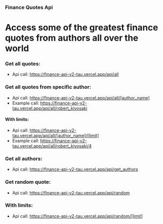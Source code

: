 ###                                                                            Finance Quotes Api
#                                                   Access some of the greatest finance quotes from authors all over the world


### Get all quotes:
- Api call: https://finance-api-v2-tau.vercel.app/api/all

### Get all quotes from specific author:
- Api call: https://finance-api-v2-tau.vercel.app/api/all/[author_name]
- Example call: https://finance-api-v2-tau.vercel.app/api/all/robert_kiyosaki

#### With limits:
- Api call: https://finance-api-v2-tau.vercel.app/api/all/[author_name]/[limit]
- Example call: https://finance-api-v2-tau.vercel.app/api/all/robert_kiyosaki/4

### Get all authors:
- Api call: https://finance-api-v2-tau.vercel.app/api/get_authors

### Get random quote:
- Api call: https://finance-api-v2-tau.vercel.app/api/random

### With limits: 
- Api call: https://finance-api-v2-tau.vercel.app/api/random/[limit]
